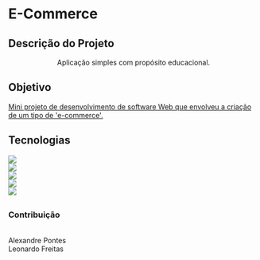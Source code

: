 # E-Commerce

## Descrição do Projeto

<p align="center">Aplicação simples com propósito educacional.</p>

<p align="center">
  <h2 align="left">
    <a>Objetivo</a>
</h2>
 <a href="#objetivo">Mini projeto de desenvolvimento de software Web que envolveu a criação de um tipo de 'e-commerce'.</a> 
 <h2 align="left">
  <a>Tecnologias</a>
</h2>
 <a href="#tecnologias">
    <img src="https://img.shields.io/static/v1?label=React&message=React&color=7159c1&style=for-the-badge&logo=ghost"/><br/>
    <img src="https://img.shields.io/static/v1?label=Redux&message=Redux&color=7159c1&style=for-the-badge&logo=ghost"/><br/>
    <img src="https://img.shields.io/static/v1?label=JS&message=Javascript&color=yellowgreen&style=for-the-badge&logo=ghost"/><br/>
    <img src="https://img.shields.io/static/v1?label=NoSQL&message=MongoDB&color=green&style=for-the-badge&logo=ghost"/><br/>
    <img src="https://img.shields.io/static/v1?label=AWS&message=AWS_S3&color=red&style=for-the-badge&logo=ghost"/><br/>
</a>
<h2 align="left">
  <h3>Contribuição</h3><br/>
  <a src="https://www.linkedin.com/in/alexandre-pontes-de-queiroz/">Alexandre Pontes</a><br/>
  <a src="https://www.linkedin.com/in/leonardo-feitas-b98b0b192/">Leonardo Freitas</a><br/>
</h2>
</p>
